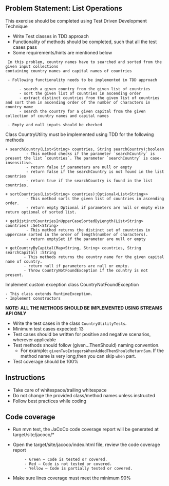 ## Problem Statement: List Operations

This exercise should be completed using Test Driven Development Technique

  - Write Test classes in TDD approach 
  - Functionality of methods should be completed, such that all the test cases pass 
  - Some requirements/hints are mentioned below
  
  ```
   In this problem, country names have to searched and sorted from the given input collections 
containing country names and capital names of countries 
        
   - Following functionality needs to be implemented in TDD approach
   
        - search a given country from the given list of countries
        - sort the given list of countries in ascending order
        - extract distinct countries from the given list of countries and sort them in ascending order of the number of characters in country name
        - search the country for a given capital from the given collection of country names and capital names
   
   - Empty and null inputs should be checked 
   ```
Class CountryUtility must be implemented using TDD for the following methods 

    + searchCountry(List<String> countries, String searchCountry):boolean
             - This method checks if the parameter `searchCountry` is present the list `countries`. The parameter `searchCountry` is case-insensitive.
             - return false if parameters are null or empty 
             - return false if the searchCountry is not found in the list countries
             - return true if the searchCountry is found in the list countries.
                                
    + sortCountries(List<String> countries):Optional<List<String>>
             - This method sorts the given list of countries in ascending order.
             - return empty Optional if parameters are null or empty else return optional of sorted list.
             
    + getDistinctCountriesInUpperCaseSortedByLength(List<String> countries) :Set<String> 
             - This method returns the distinct set of countries in uppercase sorted in the order of length(number of characters).
             - return emptySet if the parameter are null or empty 
             
    + getCountryByCapital(Map<String, String> countries, String searchCapital) :String
            - This methods returns the country name for the given capital name of country.
            - return null if parameters are null or empty.
            - Throw CountryNotFoundException if the country is not present.
              
Implement custom exception class CountryNotFoundException

    - This class extends RuntimeException.
    - Implement constructors
    
   
    
**NOTE: ALL THE METHODS SHOULD BE IMPLEMENTED USING STREAMS API ONLY** 
 
- Write the test cases in the class `CountryUtilityTests`.    
- Minimum test cases expected: 13
- Test cases should be written for positive and negative scenarios, wherever applicable
- Test methods should follow (given...ThenShould) naming convention.
    - For example: `givenTwoIntegersWhenAddedThenShouldReturnSum`. If the method name is very long,then you can skip `when` part.
- Test coverage should be 100%

## Instructions

- Take care of whitespace/trailing whitespace
- Do not change the provided class/method names unless instructed
- Follow best practices while coding

## Code coverage 

 - Run mvn test, the JaCoCo code coverage report will be generated at target/site/jacoco/*
 - Open the target/site/jacoco/index.html file, review the code coverage report 
 
            - Green – Code is tested or covered.
            - Red – Code is not tested or covered.
            - Yellow – Code is partially tested or covered.
 - Make sure lines coverage must meet the minimum 90%

